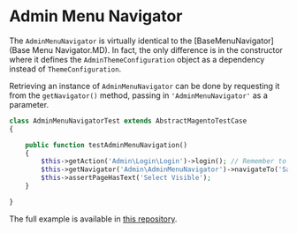 Admin Menu Navigator
====================

The `AdminMenuNavigator` is virtually identical to the [BaseMenuNavigator](Base Menu Navigator.MD).  In fact, the only difference is in the constructor where it defines the `AdminThemeConfiguration` object as a dependency instead of `ThemeConfiguration`.

Retrieving an instance of `AdminMenuNavigator` can be done by requesting it from the `getNavigator()` method, passing in `'AdminMenuNavigator'` as a parameter.

```php
class AdminMenuNavigatorTest extends AbstractMagentoTestCase
{

    public function testAdminMenuNavigation()
    {
        $this->getAction('Admin\Login\Login')->login(); // Remember to set the test username and password via an identity
        $this->getNavigator('Admin\AdminMenuNavigator')->navigateTo('Sales/Orders');
        $this->assertPageHasText('Select Visible');
    }

}
```

The full example is available in [this repository](../../examples/Navigators/AdminMenuNavigatorTest.php).